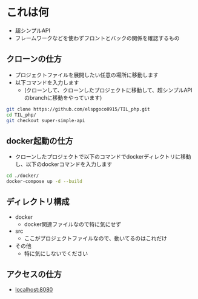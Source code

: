# これは何
- 超シンプルAPI
- フレームワークなどを使わずフロントとバックの関係を確認するもの

## クローンの仕方
- プロジェクトファイルを展開したい任意の場所に移動します
- 以下コマンドを入力します
  - (クローンして、クローンしたプロジェクトに移動して、超シンプルAPIのbranchに移動をやっています)
``` bash
git clone https://github.com/elspgoco0915/TIL_php.git
cd TIL_php/
git checkout super-simple-api
```

## docker起動の仕方
- クローンしたプロジェクトで以下のコマンドでdockerディレクトリに移動し、以下のdockerコマンドを入力します
```bash
cd ./docker/
docker-compose up -d --build
```

## ディレクトリ構成
- docker
  - docker関連ファイルなので特に気にせず
- src
  - ここがプロジェクトファイルなので、動いてるのはこれだけ
- その他
  - 特に気にしないでください

## アクセスの仕方
- [localhost:8080](http://localhost:8080/)